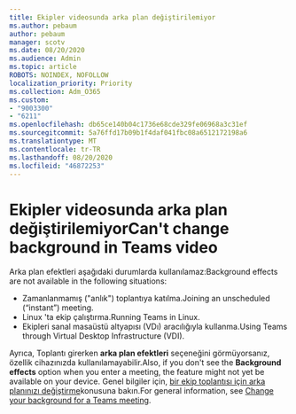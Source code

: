 ```yaml
---
title: Ekipler videosunda arka plan değiştirilemiyor
ms.author: pebaum
author: pebaum
manager: scotv
ms.date: 08/20/2020
ms.audience: Admin
ms.topic: article
ROBOTS: NOINDEX, NOFOLLOW
localization_priority: Priority
ms.collection: Adm_O365
ms.custom:
- "9003300"
- "6211"
ms.openlocfilehash: db65ce140b04c1736e68cde329fe06968a3c31ef
ms.sourcegitcommit: 5a76ffd17b09b1f4daf041fbc08a6512172198a6
ms.translationtype: MT
ms.contentlocale: tr-TR
ms.lasthandoff: 08/20/2020
ms.locfileid: "46872253"
---
```

# <a name="cant-change-background-in-teams-video"></a><span data-ttu-id="64953-102">Ekipler videosunda arka plan değiştirilemiyor</span><span class="sxs-lookup"><span data-stu-id="64953-102">Can't change background in Teams video</span></span>

<span data-ttu-id="64953-103">Arka plan efektleri aşağıdaki durumlarda kullanılamaz:</span><span class="sxs-lookup"><span data-stu-id="64953-103">Background effects are not available in the following situations:</span></span>

- <span data-ttu-id="64953-104">Zamanlanmamış ("anlık") toplantıya katılma.</span><span class="sxs-lookup"><span data-stu-id="64953-104">Joining an unscheduled (“instant”) meeting.</span></span>
- <span data-ttu-id="64953-105">Linux 'ta ekip çalıştırma.</span><span class="sxs-lookup"><span data-stu-id="64953-105">Running Teams in Linux.</span></span>
- <span data-ttu-id="64953-106">Ekipleri sanal masaüstü altyapısı (VDı) aracılığıyla kullanma.</span><span class="sxs-lookup"><span data-stu-id="64953-106">Using Teams through Virtual Desktop Infrastructure (VDI).</span></span>

<span data-ttu-id="64953-107">Ayrıca, Toplantı girerken **arka plan efektleri** seçeneğini görmüyorsanız, özellik cihazınızda kullanılamayabilir.</span><span class="sxs-lookup"><span data-stu-id="64953-107">Also, if you don't see the **Background effects** option when you enter a meeting, the feature might not yet be available on your device.</span></span> <span data-ttu-id="64953-108">Genel bilgiler için, [bir ekip toplantısı için arka planınızı değiştirme](https://support.microsoft.com/office/change-your-background-for-a-teams-meeting-f77a2381-443a-499d-825e-509a140f4780)konusuna bakın.</span><span class="sxs-lookup"><span data-stu-id="64953-108">For general information, see [Change your background for a Teams meeting](https://support.microsoft.com/office/change-your-background-for-a-teams-meeting-f77a2381-443a-499d-825e-509a140f4780).</span></span>